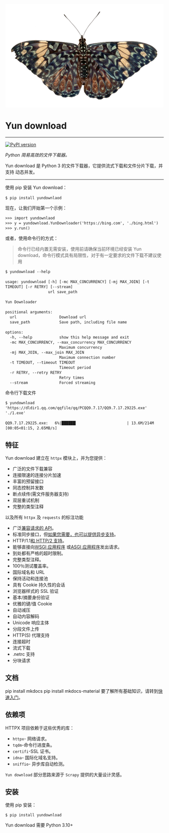 ![HTTPX](https://raw.githubusercontent.com/encode/httpx/master/docs/img/butterfly.png)

# Yun download

------

[![PyPI version](https://badge.fury.io/py/yundownload.svg)](https://badge.fury.io/py/yundownload)

*Python 简易高效的文件下载器。*

Yun download 是 Python 3 的文件下载器，它提供流式下载和文件分片下载，并支持 动态并发。

------

使用 pip 安装 Yun download：

`$ pip install yundownlaod`

现在，让我们开始第一个示例：

```shell
>>> import yundownlaod
>>> y = yundownload.YunDownloader('https://bing.com', './bing.html')
>>> y.run()
```

或者，使用命令行的方式：

> 命令行已经内置无需安装，使用前请确保当前环境已经安装 Yun download，命令行模式具有局限性，对于有一定要求的文件下载不建议使用

```shell
$ yundownload --help

usage: yundownload [-h] [-mc MAX_CONCURRENCY] [-mj MAX_JOIN] [-t TIMEOUT] [-r RETRY] [--stream]
                   url save_path

Yun Downloader

positional arguments:
  url                   Download url
  save_path             Save path, including file name

options:
  -h, --help            show this help message and exit
  -mc MAX_CONCURRENCY, --max_concurrency MAX_CONCURRENCY
                        Maximum concurrency
  -mj MAX_JOIN, --max_join MAX_JOIN
                        Maximum connection number
  -t TIMEOUT, --timeout TIMEOUT
                        Timeout period
  -r RETRY, --retry RETRY
                        Retry times
  --stream              Forced streaming
```

命令行下载文件

```shell
$ yundownload 'https://dldir1.qq.com/qqfile/qq/PCQQ9.7.17/QQ9.7.17.29225.exe' './1.exe'

QQ9.7.17.29225.exe:   6%|██████▎                      | 13.6M/214M [00:05<01:15, 2.65MB/s] 
```

## 特征

Yun download 建立在 `httpx` 模块上，并为您提供：

- 广泛的文件下载兼容
- 连接限速的连接分片加速
- 丰富的预留接口
- 同态控制并发数
- 断点续传(需文件服务器支持)
- 双层重试机制
- 完整的类型注释

以及所有 `httpx` 及 `requests` 的标注功能

- 广泛[兼容请求的 API](https://www.python-httpx.org/compatibility/)。
- 标准同步接口，但[如果您需要，也可以提供异步支持](https://www.python-httpx.org/async/)。
- HTTP/1.1[和 HTTP/2 支持](https://www.python-httpx.org/http2/)。
- 能够直接向[WSGI 应用程序](https://www.python-httpx.org/async/#calling-into-python-web-apps)
  或[ASGI 应用程序](https://www.python-httpx.org/async/#calling-into-python-web-apps)发出请求。
- 到处都有严格的超时限制。
- 完整类型注释。
- 100％测试覆盖率。
- 国际域名和 URL
- 保持活动和连接池
- 具有 Cookie 持久性的会话
- 浏览器样式的 SSL 验证
- 基本/摘要身份验证
- 优雅的键/值 Cookie
- 自动减压
- 自动内容解码
- Unicode 响应主体
- 分段文件上传
- HTTP(S) 代理支持
- 连接超时
- 流式下载
- .netrc 支持
- 分块请求

## 文档
pip install mkdocs 
pip install mkdocs-material
要了解所有基础知识，请转到[快速入门](quickstart.md)。

## 依赖项

HTTPX 项目依赖于这些优秀的库：

- `httpx`- 网络请求。
- `tqdm`-命令行进度条。
- `certifi`-SSL 证书。
- `idna`- 国际化域名支持。
- `sniffio`- 异步库自动检测。

`Yun download` 部分思路来源于 `Scrapy` 提供的大量设计灵感。

## 安装

使用 pip 安装：

```
$ pip install yundownload
```

Yun download 需要 Python 3.10+